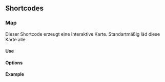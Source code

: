## Shortcodes
### Map
Dieser Shortcode erzeugt eine Interaktive Karte. Standartmäßig läd diese Karte alle 
#### Use
#### Options
#### Example
